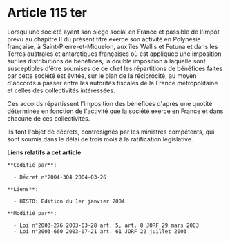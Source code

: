 # Article 115 ter

Lorsqu'une société ayant son siège social en France et passible de l'impôt prévu au chapitre II du présent titre exerce son
activité en Polynésie française, à Saint-Pierre-et-Miquelon, aux îles Wallis et Futuna et dans les Terres australes et
antarctiques françaises où est appliquée une imposition sur les distributions de bénéfices, la double imposition à laquelle
sont susceptibles d'être soumises de ce chef les répartitions de bénéfices faites par cette société est évitée, sur le plan
de la réciprocité, au moyen d'accords à passer entre les autorités fiscales de la France métropolitaine et celles des
collectivités intéressées.

Ces accords répartissent l'imposition des bénéfices d'après une quotité déterminée en fonction de l'activité que la société
exerce en France et dans chacune de ces collectivités.

Ils font l'objet de décrets, contresignés par les ministres compétents, qui sont soumis dans le délai de trois mois à la
ratification législative.

**Liens relatifs à cet article**

	**Codifié par**:

	  - Décret n°2004-304 2004-03-26

	**Liens**:

	  - HISTO: Edition du 1er janvier 2004

	**Modifié par**:

	  - Loi n°2003-276 2003-03-28 art. 5, art. 8 JORF 29 mars 2003
	  - Loi n°2003-660 2003-07-21 art. 61 JORF 22 juillet 2003
